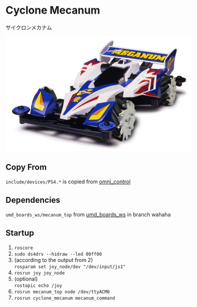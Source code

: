 Cyclone Mecanum
===============
サイクロンメカナム

![Cyclone Mecanum](docs/cyclone_mecanum.jpg)

## Copy From
`include/devices/PS4.*` is copied from [omni_control](https://github.com/lycpaul/omni_control)

## Dependencies
`umd_boards_ws/mecanum_top` from [umd_boards_ws](https://github.com/gaudat/umd_boards_ws) in branch wahaha

## Startup
1. `roscore`
2. `sudo ds4drv --hidraw --led 00ff00`
3. (according to the output from 2) </br>
   `rosparam set joy_node/dev "/dev/input/js1"`
4. `rosrun joy joy_node`
5. (optional) </br>
   `rostopic echo /joy`
6. `rosrun mecanum_top node /dev/ttyACM0`
7. `rosrun cyclone_mecanum mecanum_command`
